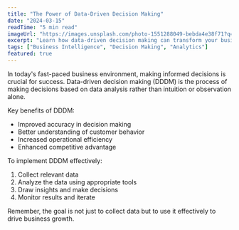 ```yaml
---
title: "The Power of Data-Driven Decision Making"
date: "2024-03-15"
readTime: "5 min read"
imageUrl: "https://images.unsplash.com/photo-1551288049-bebda4e38f71?q=80&w=2070"
excerpt: "Learn how data-driven decision making can transform your business operations and drive growth."
tags: ["Business Intelligence", "Decision Making", "Analytics"]
featured: true
---
```


In today's fast-paced business environment, making informed decisions is crucial for success. Data-driven decision making (DDDM) is the process of making decisions based on data analysis rather than intuition or observation alone.

Key benefits of DDDM:
- Improved accuracy in decision making
- Better understanding of customer behavior
- Increased operational efficiency
- Enhanced competitive advantage

To implement DDDM effectively:
1. Collect relevant data
2. Analyze the data using appropriate tools
3. Draw insights and make decisions
4. Monitor results and iterate

Remember, the goal is not just to collect data but to use it effectively to drive business growth. 